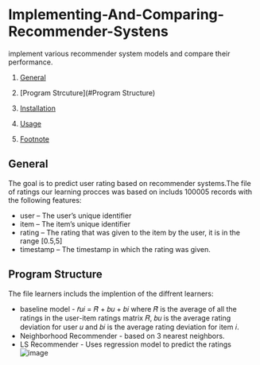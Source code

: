 # Implementing-And-Comparing-Recommender-Systens
implement various recommender system models and compare their performance. 
1. [General](#General)
2. [Program Strcuture](#Program Structure)
3. [Installation](#Installation)

4. [Usage](#Usage)
5. [Footnote](#footnote)
## General
The goal is to predict user rating based on recommender systems.The file of ratings our learning procces was based on includs 100005 records with the following features:
* user – The user’s unique identifier 
* item – The item’s unique identifier 
* rating – The rating that was given to the item by the user, it is in the range [0.5,5] 
* timestamp – The timestamp in which the rating was given. 


## Program Structure
The file learners includs the implention of the diffrent learners:
* baseline model - 𝑟̂𝑢𝑖 = 𝑅̂ + 𝑏𝑢 + 𝑏𝑖 where 𝑅̂ 
is the average of all the ratings in the user-item ratings matrix 𝑅, 𝑏𝑢 is the average rating deviation for user 𝑢 
and 𝑏𝑖 is the average rating deviation for item 𝑖. 
* Neighborhood Recommender - based on 3 nearest neighbors.
* LS Recommender - Uses regression model to predict the ratings
![image](https://i.imgur.com/9qgUOjF.png)
